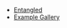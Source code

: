 - [Entangled](https://entangled.github.io/)
- [Example Gallery](https://entangled.github.io/examples)

